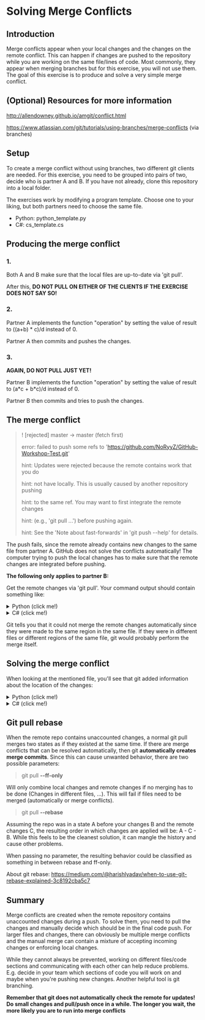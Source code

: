 # Solving Merge Conflicts

## Introduction

Merge conflicts appear when your local changes and the changes on the remote conflict.
This can happen if changes are pushed to the repository while you are working on the same file/lines of code.
Most commonly, they appear when merging branches but for this exercise, you will not use them.
The goal of this exercise is to produce and solve a very simple merge conflict.

## (Optional) Resources for more information

http://allendowney.github.io/amgit/conflict.html

https://www.atlassian.com/git/tutorials/using-branches/merge-conflicts (via branches)

## Setup

To create a merge conflict without using branches, two different git clients are needed.
For this exercise, you need to be grouped into pairs of two, decide who is partner A and B.
If you have not already, clone this repository into a local folder.

The exercises work by modifying a program template. Choose one to your liking, but both partners need to choose the same file.

- Python: python_template.py
- C#: cs_template.cs

## Producing the merge conflict

### 1.

Both A and B make sure that the local files are up-to-date via 'git pull'.

After this, **DO NOT PULL ON EITHER OF THE CLIENTS IF THE EXERCISE DOES NOT SAY SO!**

### 2.

Partner A implements the function "operation" by setting the value of result to ((a+b) * c)/d instead of 0.

Partner A then commits and pushes the changes.

### 3.
**AGAIN, DO NOT PULL JUST YET!**

Partner B implements the function "operation" by setting the value of result to (a\*c +  b\*c)/d instead of 0.

Partner B then commits and tries to push the changes.

## The merge conflict

> ! [rejected]        master -> master (fetch first)
> 
>error: failed to push some refs to 'https://github.com/NoRyyZ/GitHub-Workshop-Test.git'
>
>hint: Updates were rejected because the remote contains work that you do
>
>hint: not have locally. This is usually caused by another repository pushing
>
>hint: to the same ref. You may want to first integrate the remote changes
>
>hint: (e.g., 'git pull ...') before pushing again.
>
>hint: See the 'Note about fast-forwards' in 'git push --help' for details.

The push fails, since the remote already contains new changes to the same file from partner A.
GitHub does not solve the conflicts automatically!
The computer trying to push the local changes has to make sure that the remote changes are integrated before pushing.

**The following only applies to partner B:**

Get the remote changes via 'git pull'. Your command output should contain something like:

<details>
<summary>Python (click me!)</summary>

> CONFLICT (content): Merge conflict in python_template.py
> 
> Automatic merge failed; fix conflicts and then commit the result.

</details>

<details>
<summary>C#  (click me!)</summary>

> CONFLICT (content): Merge conflict in cs_template.cs
> 
> Automatic merge failed; fix conflicts and then commit the result.

</details>

Git tells you that it could not merge the remote changes automatically since they were made to the same region in the same file.
If they were in different files or different regions of the same file, git would probably perform the merge itself.

## Solving the merge conflict

When looking at the mentioned file, you'll see that git added information about the location of the changes:

<details>

<summary>Python  (click me!)</summary>

```py
def operation(a, b, c, d):
<<<<<<< HEAD (Current Change)
    result = (a*c +  b*c)/d
=======
    result = ((a+b)) * c)/d
>>>>>>> 9d32dca2134c25546c06c9e041549413ae722374 (Incoming Change)
    return result
```


Note the two sections. The first one

```py
<<<<<<< HEAD (Current Change)
    result = (a*c +  b*c)/d
=======
```

Shows the local changes that partner B wants to commit and push! The second one

```py
=======
    result = ((a+b)) * c)/d
>>>>>>> 9d32dca2134c25546c06c9e041549413ae722374 (Incoming Change)
```

Shows the changes that were uploaded to the repository while partner B was working on the same code.
Note that while the resulting value is the same, git cannot automatically decide which one to choose.

This has to be done manually by partner B.
For this, change the code such that it contains only one solution (also delete the lines added by git!).
Either enforce the local changes:

```py
def operation(a, b, c, d):
    result = (a*c +  b*c)/d
    return result
```

Or accept the remote changes:

```py
def operation(a, b, c, d):
    result = ((a+b)) * c)/d
    return result
```

Now add and commit the changes. After that, you can push to the remote.
</details>

<details>

<summary>C#  (click me!)</summary>

```cs
    public Int operation(Int a, Int b, Int c, Int d) {
<<<<<<< HEAD (Current Change)
        Int result = (a*c +  b*c)/d;
=======
        Int result = (a*c +  b*c)/d;
>>>>>>> 9d32dca2134c25546c06c9e041549413ae722374 (Incoming Change)  
        return result;
    }
```


Note the two sections. The first one

```cs
<<<<<<< HEAD (Current Change)
    Int result = (a*c +  b*c)/d;
=======
```

Shows the local changes that partner B wants to commit and push! The second one

```cs
=======
    Int result = (a*c +  b*c)/d;
>>>>>>> 9d32dca2134c25546c06c9e041549413ae722374 (Incoming Change)
```

Shows the changes that were uploaded to the repository while partner B was working on the same code.
Note that while the resulting value is the same, git cannot automatically decide which one to choose.

This has to be done manually by partner B.
For this, change the code such that it contains only one solution (also delete the lines added by git!).
Either enforce the local changes:

```cs
    public Int operation(Int a, Int b, Int c, Int d) {
        Int result = (a*c +  b*c)/d;
        return result;
    }
```

Or accept the remote changes:

```cs
    public Int operation(Int a, Int b, Int c, Int d) {
        Int result = (a*c +  b*c)/d;
        return result;
    }
```

Now add and commit the changes. After that, you can push to the remote.
</details>

## Git pull rebase

When the remote repo contains unaccounted changes, a normal git pull merges two states as if they existed at the same time.
If there are merge conflicts that can be resolved automatically, then git **automatically creates merge commits**.
Since this can cause unwanted behavior, there are two possible parameters:

> git pull **--ff-only**

Will only combine local changes and remote changes if no merging has to be done (Changes in different files, ...).
This will fail if files need to be merged (automatically or merge conflicts).

> git pull **--rebase**

Assuming the repo was in a state A before your changes B and the remote changes C, the resulting order in which changes are applied will be: A - C - B.
While this feels to be the cleanest solution, it can mangle the history and cause other problems.

When passing no parameter, the resulting behavior could be classified as something in between rebase and ff-only.

About git rebase: https://medium.com/@harishlyadav/when-to-use-git-rebase-explained-3c8192cba5c7

## Summary

Merge conflicts are created when the remote repository contains unaccounted changes during a push.
To solve them, you need to pull the changes and manually decide which should be in the final code push.
For larger files and changes, there can obviously be multiple merge conflicts and the manual merge can contain a mixture of accepting incoming changes or enforcing local changes.

While they cannot always be prevented, working on different files/code sections and communicating with each other can help reduce problems.
E.g. decide in your team which sections of code you will work on and maybe when you're pushing new changes.
Another helpful tool is git branching.

**Remember that git does not automatically check the remote for updates! Do small changes and pull/push once in a while. The longer you wait, the more likely you are to run into merge conflicts**
